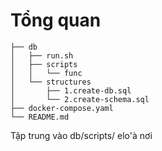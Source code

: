# Tổng quan

```
├── db
│   ├── run.sh
│   ├── scripts
│   │   └── func
│   └── structures
│       ├── 1.create-db.sql
│       └── 2.create-schema.sql
├── docker-compose.yaml
└── README.md
```

Tập trung vào db/scripts/ elo'à nơi&#x20;

